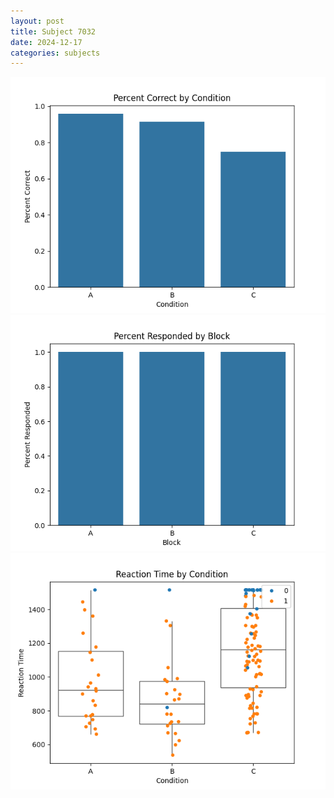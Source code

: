 ```yaml
---
layout: post
title: Subject 7032
date: 2024-12-17
categories: subjects
---
```


![](data/7032/run-6/7032_ATS_percent_correct.png)
![](data/7032/run-6/7032_ATS_percent_responded.png)
![](data/7032/run-6/7032_ATS_rt.png)
